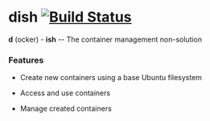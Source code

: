 # dish [![Build Status](https://travis-ci.com/jgthomas/dish.svg?branch=master)](https://travis-ci.com/jgthomas/dish)

**d** (ocker) - **ish** -- The container management non-solution

### Features

* Create new containers using a base Ubuntu filesystem

* Access and use containers

* Manage created containers

